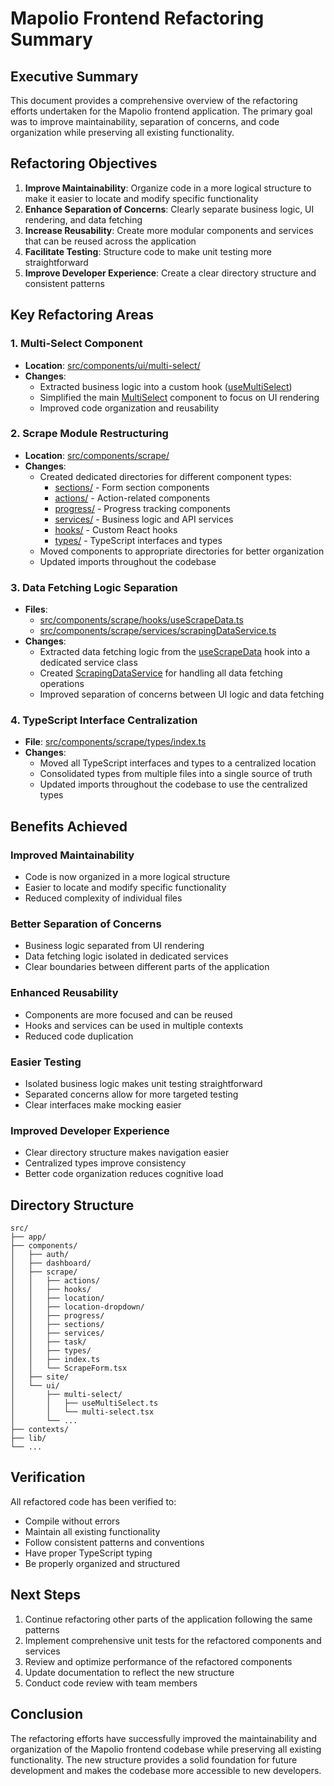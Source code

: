 # Mapolio Frontend Refactoring Summary

## Executive Summary

This document provides a comprehensive overview of the refactoring efforts undertaken for the Mapolio frontend application. The primary goal was to improve maintainability, separation of concerns, and code organization while preserving all existing functionality.

## Refactoring Objectives

1. **Improve Maintainability**: Organize code in a more logical structure to make it easier to locate and modify specific functionality
2. **Enhance Separation of Concerns**: Clearly separate business logic, UI rendering, and data fetching
3. **Increase Reusability**: Create more modular components and services that can be reused across the application
4. **Facilitate Testing**: Structure code to make unit testing more straightforward
5. **Improve Developer Experience**: Create a clear directory structure and consistent patterns

## Key Refactoring Areas

### 1. Multi-Select Component
- **Location**: [src/components/ui/multi-select/](file:///D:/DRM%20-%20LIFE/Bin%20Store/Backup%20-%202%20-%20with%20major%20update/Backup%20Scraping/Frontend/mapolio-frontend/src/components/ui/multi-select)
- **Changes**:
  - Extracted business logic into a custom hook ([useMultiSelect](file:///D:/DRM%20-%20LIFE/Bin%20Store/Backup%20-%202%20-%20with%20major%20update/Backup%20Scraping/Frontend/mapolio-frontend/src/components/ui/multi-select/useMultiSelect.ts#L12-L104))
  - Simplified the main [MultiSelect](file:///D:/DRM%20-%20LIFE/Bin%20Store/Backup%20-%202%20-%20with%20major%20update/Backup%20Scraping/Frontend/mapolio-frontend/src/components/ui/multi-select.tsx#L15-L266) component to focus on UI rendering
  - Improved code organization and reusability

### 2. Scrape Module Restructuring
- **Location**: [src/components/scrape/](file:///D:/DRM%20-%20LIFE/Bin%20Store/Backup%20-%202%20-%20with%20major%20update/Backup%20Scraping/Frontend/mapolio-frontend/src/components/scrape)
- **Changes**:
  - Created dedicated directories for different component types:
    - [sections/](file:///D:/DRM%20-%20LIFE/Bin%20Store/Backup%20-%202%20-%20with%20major%20update/Backup%20Scraping/Frontend/mapolio-frontend/src/components/scrape/sections/) - Form section components
    - [actions/](file:///D:/DRM%20-%20LIFE/Bin%20Store/Backup%20-%202%20-%20with%20major%20update/Backup%20Scraping/Frontend/mapolio-frontend/src/components/scrape/actions/) - Action-related components
    - [progress/](file:///D:/DRM%20-%20LIFE/Bin%20Store/Backup%20-%202%20-%20with%20major%20update/Backup%20Scraping/Frontend/mapolio-frontend/src/components/scrape/progress/) - Progress tracking components
    - [services/](file:///D:/DRM%20-%20LIFE/Bin%20Store/Backup%20-%202%20-%20with%20major%20update/Backup%20Scraping/Frontend/mapolio-frontend/src/components/scrape/services/) - Business logic and API services
    - [hooks/](file:///D:/DRM%20-%20LIFE/Bin%20Store/Backup%20-%202%20-%20with%20major%20update/Backup%20Scraping/Frontend/mapolio-frontend/src/components/scrape/hooks/) - Custom React hooks
    - [types/](file:///D:/DRM%20-%20LIFE/Bin%20Store/Backup%20-%202%20-%20with%20major%20update/Backup%20Scraping/Frontend/mapolio-frontend/src/components/scrape/types/) - TypeScript interfaces and types
  - Moved components to appropriate directories for better organization
  - Updated imports throughout the codebase

### 3. Data Fetching Logic Separation
- **Files**: 
  - [src/components/scrape/hooks/useScrapeData.ts](file:///D:/DRM%20-%20LIFE/Bin%20Store/Backup%20-%202%20-%20with%20major%20update/Backup%20Scraping/Frontend/mapolio-frontend/src/components/scrape/hooks/useScrapeData.ts)
  - [src/components/scrape/services/scrapingDataService.ts](file:///D:/DRM%20-%20LIFE/Bin%20Store/Backup%20-%202%20-%20with%20major%20update/Backup%20Scraping/Frontend/mapolio-frontend/src/components/scrape/services/scrapingDataService.ts)
- **Changes**:
  - Extracted data fetching logic from the [useScrapeData](file:///D:/DRM%20-%20LIFE/Bin%20Store/Backup%20-%202%20-%20with%20major%20update/Backup%20Scraping/Frontend/mapolio-frontend/src/components/scrape/useScrapeData.ts#L10-L185) hook into a dedicated service class
  - Created [ScrapingDataService](file:///D:/DRM%20-%20LIFE/Bin%20Store/Backup%20-%202%20-%20with%20major%20update/Backup%20Scraping/Frontend/mapolio-frontend/src/components/scrape/services/scrapingDataService.ts#L7-L125) for handling all data fetching operations
  - Improved separation of concerns between UI logic and data fetching

### 4. TypeScript Interface Centralization
- **File**: [src/components/scrape/types/index.ts](file:///D:/DRM%20-%20LIFE/Bin%20Store/Backup%20-%202%20-%20with%20major%20update/Backup%20Scraping/Frontend/mapolio-frontend/src/components/scrape/types/index.ts)
- **Changes**:
  - Moved all TypeScript interfaces and types to a centralized location
  - Consolidated types from multiple files into a single source of truth
  - Updated imports throughout the codebase to use the centralized types

## Benefits Achieved

### Improved Maintainability
- Code is now organized in a more logical structure
- Easier to locate and modify specific functionality
- Reduced complexity of individual files

### Better Separation of Concerns
- Business logic separated from UI rendering
- Data fetching logic isolated in dedicated services
- Clear boundaries between different parts of the application

### Enhanced Reusability
- Components are more focused and can be reused
- Hooks and services can be used in multiple contexts
- Reduced code duplication

### Easier Testing
- Isolated business logic makes unit testing straightforward
- Separated concerns allow for more targeted testing
- Clear interfaces make mocking easier

### Improved Developer Experience
- Clear directory structure makes navigation easier
- Centralized types improve consistency
- Better code organization reduces cognitive load

## Directory Structure

```
src/
├── app/
├── components/
│   ├── auth/
│   ├── dashboard/
│   ├── scrape/
│   │   ├── actions/
│   │   ├── hooks/
│   │   ├── location/
│   │   ├── location-dropdown/
│   │   ├── progress/
│   │   ├── sections/
│   │   ├── services/
│   │   ├── task/
│   │   ├── types/
│   │   ├── index.ts
│   │   └── ScrapeForm.tsx
│   ├── site/
│   └── ui/
│       ├── multi-select/
│       │   ├── useMultiSelect.ts
│       │   └── multi-select.tsx
│       └── ...
├── contexts/
├── lib/
└── ...
```

## Verification

All refactored code has been verified to:
- Compile without errors
- Maintain all existing functionality
- Follow consistent patterns and conventions
- Have proper TypeScript typing
- Be properly organized and structured

## Next Steps

1. Continue refactoring other parts of the application following the same patterns
2. Implement comprehensive unit tests for the refactored components and services
3. Review and optimize performance of the refactored components
4. Update documentation to reflect the new structure
5. Conduct code review with team members

## Conclusion

The refactoring efforts have successfully improved the maintainability and organization of the Mapolio frontend codebase while preserving all existing functionality. The new structure provides a solid foundation for future development and makes the codebase more accessible to new developers.